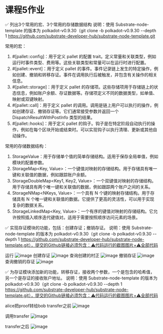 # 课程5作业

✅  列出3个常用的宏、3个常用的存储数据结构
说明：使用 Substrate-node-template 的版本为 polkadot-v0.9.30（git clone -b polkadot-v0.9.30 --depth 1 https://github.com/substrate-developer-hub/substrate-node-template.git

常用的宏：
1. #[pallet::config]：用于定义 pallet 的配置 trait。定义常量和关联类型，例如运行时事件类型、费用等。这些关联类型和常量可以在运行时进行配置。
2. #[pallet::event]：用于定义 pallet 的事件。事件记录链上发生的特定操作，例如创建、撤销和转移存证。事件在调用执行后被触发，并包含有关操作的相关信息。
3. #[pallet::storage]：用于定义 pallet 的存储项。这些存储项用于存储链上的状态信息，例如账户余额、存证数据等。存储项定义不同的数据类型，如单值、映射或双键映射。
4. #[pallet::call]：用于定义 pallet 的调用。调用是链上用户可以执行的操作，例如创建存证、撤销存证等。它们通常接受参数并返回一个 DispatchResultWithPostInfo 类型的结果。
5. #[pallet::hooks]：用于定义 pallet 的钩子。钩子是在特定阶段自动执行的操作，例如在每个区块开始或结束时。可以实现钩子以执行清理、更新或其他自动操作。

常用的存储数据结构：
1. StorageValue<T>：用于存储单个值的简单存储结构。适用于保存全局单值，例如模块的配置参数。
2. StorageMap<Key, Value>：一个键值对映射的存储结构。用于存储具有唯一键和关联值的数据，例如跟踪账户余额。
3. StorageDoubleMap<Key1, Key2, Value>：一个双键值对映射的存储结构。用于存储具有两个唯一键和关联值的数据，例如跟踪两个账户之间的关系。
4. StorageNMap<NKeys, Value>：一个具有 N 个键的映射存储结构。用于存储具有 N 个唯一键和关联值的数据。它提供了更高的灵活性，可以用于实现复杂的数据关系。
5. StorageLinkedMap<Key, Value>：一个有序的键值对映射的存储结构。它允许按照插入顺序迭代键值对。适用于需要按照顺序访问元素的场景。

✅  实现存证模块的功能，包括：创建存证；撤销存证。
说明：使用 Substrate-node-template 的版本为 polkadot-v0.9.30（git clone -b polkadot-v0.9.30 --depth 1 https://github.com/substrate-developer-hub/substrate-node-template.git），提交的Github链接必须包含：⚠️代码运行的截图图片+⚠️全部代码

运行
![image](https://user-images.githubusercontent.com/83760488/229035029-fbf3d5af-20aa-47b3-97c6-c8973680d254.png)
创建存证
![image](https://user-images.githubusercontent.com/83760488/229035320-58399da7-17a0-4581-8662-3302199379c3.png)
查询创建的村正
![image](https://user-images.githubusercontent.com/83760488/229035412-1cdafe32-2677-4c97-a342-6e59cab7f2a1.png)
撤销存证
![image](https://user-images.githubusercontent.com/83760488/229035508-ed69b2a1-afd6-46d0-bde9-a2d290bb1e30.png)
查询撤销的存证
![image](https://user-images.githubusercontent.com/83760488/229036577-2c112350-1910-40b8-86da-04c3b82b79dc.png)


✅ 为存证模块添加新的功能，转移存证，接收两个参数，一个是包含的哈希值，另一个是存证的接收账户地址。
说明：使用 Substrate-node-template 的版本为 polkadot-v0.9.30（git clone -b polkadot-v0.9.30 --depth 1 https://github.com/substrate-developer-hub/substrate-node-template.git），提交的Github链接必须包含：⚠️代码运行的截图图片+⚠️全部代码

alice把proof转给bob
transfer之前
![image](https://user-images.githubusercontent.com/83760488/229035939-48bd1faa-7134-4c7e-8e45-aa0c6d28de73.png)

调用transfer
![image](https://user-images.githubusercontent.com/83760488/229036115-daa7bc8b-02dd-4abb-a78b-63a951e16e7c.png)

transfer之后
![image](https://user-images.githubusercontent.com/83760488/229036205-14e9bcfb-51a7-48da-b156-13aea5d64106.png)
